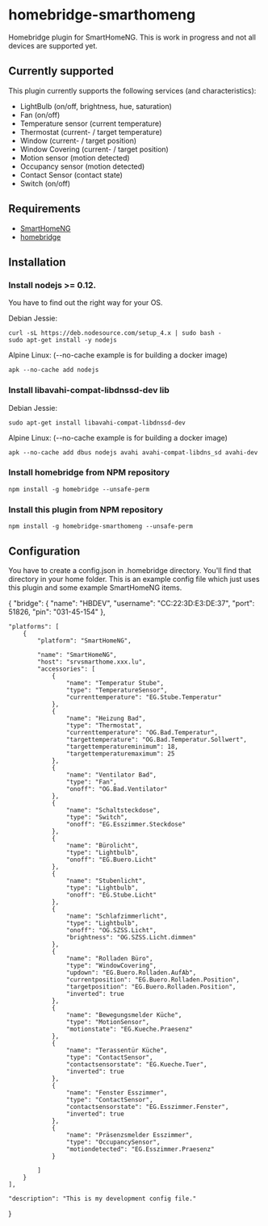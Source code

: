 # homebridge-smarthomeng
Homebridge plugin for SmartHomeNG. This is work in progress and not all devices are supported yet.

## Currently supported
This plugin currently supports the following services (and characteristics):

* LightBulb (on/off, brightness, hue, saturation)
* Fan (on/off)
* Temperature sensor (current temperature)
* Thermostat (current- / target temperature)
* Window (current- / target position)
* Window Covering (current- / target position)
* Motion sensor (motion detected)
* Occupancy sensor (motion detected)
* Contact Sensor (contact state)
* Switch (on/off)

## Requirements
* [SmartHomeNG](https://github.com/smarthomeNG/smarthome)
* [homebridge](https://www.npmjs.com/package/homebridge)

## Installation
### Install nodejs >= 0.12.
You have to find out the right way for your OS. 


Debian Jessie:

	curl -sL https://deb.nodesource.com/setup_4.x | sudo bash -
	sudo apt-get install -y nodejs

Alpine Linux: (--no-cache example is for building a docker image)

	apk --no-cache add nodejs

### Install libavahi-compat-libdnssd-dev lib
Debian Jessie:

	sudo apt-get install libavahi-compat-libdnssd-dev

Alpine Linux: (--no-cache example is for building a docker image)

	apk --no-cache add dbus nodejs avahi avahi-compat-libdns_sd avahi-dev

### Install homebridge from NPM repository

	npm install -g homebridge --unsafe-perm


### Install this plugin from NPM repository

	npm install -g homebridge-smarthomeng --unsafe-perm


## Configuration
You have to create a config.json in .homebridge directory. You'll find that directory in your home folder. This is an example config file which just uses this plugin and some example SmartHomeNG items.

{
    "bridge": {
        "name": "HBDEV",
        "username": "CC:22:3D:E3:DE:37",
        "port": 51826,
        "pin": "031-45-154"
    },

    "platforms": [
        {
            "platform": "SmartHomeNG",
             
            "name": "SmartHomeNG",
            "host": "srvsmarthome.xxx.lu",
            "accessories": [
                {
                    "name": "Temperatur Stube",
                    "type": "TemperatureSensor",
                    "currenttemperature": "EG.Stube.Temperatur"
                },
                {
                    "name": "Heizung Bad",
                    "type": "Thermostat",
                    "currenttemperature": "OG.Bad.Temperatur",
                    "targettemperature": "OG.Bad.Temperatur.Sollwert",
                    "targettemperatureminimum": 18,
                    "targettemperaturemaximum": 25
                },                
                {
                    "name": "Ventilator Bad",
                    "type": "Fan",
                    "onoff": "OG.Bad.Ventilator"
                },
                {
                    "name": "Schaltsteckdose",
                    "type": "Switch",
                    "onoff": "EG.Esszimmer.Steckdose"
                },
                {
                    "name": "Bürolicht",
                    "type": "Lightbulb",
                    "onoff": "EG.Buero.Licht"
                },
                {
                    "name": "Stubenlicht",
                    "type": "Lightbulb",
                    "onoff": "EG.Stube.Licht"
                },
                {
                    "name": "Schlafzimmerlicht",
                    "type": "Lightbulb",
                    "onoff": "OG.SZSS.Licht",
                    "brightness": "OG.SZSS.Licht.dimmen"
                },
                {
                    "name": "Rolladen Büro",
                    "type": "WindowCovering",
                    "updown": "EG.Buero.Rolladen.AufAb",
                    "currentposition": "EG.Buero.Rolladen.Position",
                    "targetposition": "EG.Buero.Rolladen.Position",
                    "inverted": true
                },
                {
                    "name": "Bewegungsmelder Küche",
                    "type": "MotionSensor",
                    "motionstate": "EG.Kueche.Praesenz"
                },
                {
                    "name": "Terassentür Küche",
                    "type": "ContactSensor",
                    "contactsensorstate": "EG.Kueche.Tuer",
                    "inverted": true
                },
                {
                    "name": "Fenster Esszimmer",
                    "type": "ContactSensor",
                    "contactsensorstate": "EG.Esszimmer.Fenster",
                    "inverted": true
                },
                {
                    "name": "Präsenzsmelder Esszimmer",
                    "type": "OccupancySensor",
                    "motiondetected": "EG.Esszimmer.Praesenz"
                }

            ]
        }
    ],

    "description": "This is my development config file."

}
